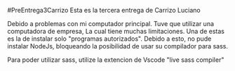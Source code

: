 #PreEntrega3Carrizo
Esta es la tercera entrega de Carrizo Luciano

Debido a problemas con mi computador principal. Tuve que utilizar una computadora de empresa,
La cual tiene muchas limitaciones.
Una de estas es la de instalar solo "programas autorizados".
Debido a esto, no pude instalar NodeJs, bloqueando la posibilidad de usar su compilador para sass.

Para poder utilizar sass, utilize la extencion de Vscode "live sass compiler"
